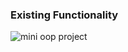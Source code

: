 ### Existing Functionality 
![mini oop project](https://github.com/user-attachments/assets/c919f2e4-b124-44ca-8669-25abd97e767d)
